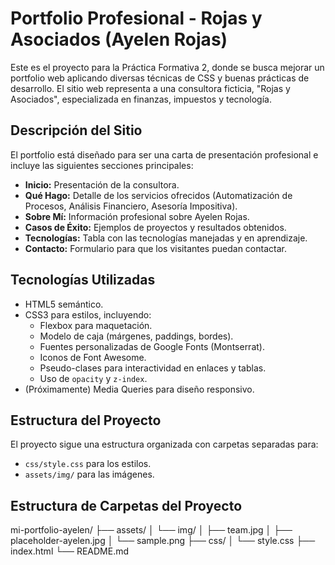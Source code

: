 # Portfolio Profesional - Rojas y Asociados (Ayelen Rojas)

Este es el proyecto para la Práctica Formativa 2, donde se busca mejorar un portfolio web aplicando diversas técnicas de CSS y buenas prácticas de desarrollo.
El sitio web representa a una consultora ficticia, "Rojas y Asociados", especializada en finanzas, impuestos y tecnología.

## Descripción del Sitio

El portfolio está diseñado para ser una carta de presentación profesional e incluye las siguientes secciones principales:

* **Inicio:** Presentación de la consultora.
* **Qué Hago:** Detalle de los servicios ofrecidos (Automatización de Procesos, Análisis Financiero, Asesoría Impositiva).
* **Sobre Mí:** Información profesional sobre Ayelen Rojas.
* **Casos de Éxito:** Ejemplos de proyectos y resultados obtenidos.
* **Tecnologías:** Tabla con las tecnologías manejadas y en aprendizaje.
* **Contacto:** Formulario para que los visitantes puedan contactar.

## Tecnologías Utilizadas

* HTML5 semántico.
* CSS3 para estilos, incluyendo:
    * Flexbox para maquetación.
    * Modelo de caja (márgenes, paddings, bordes).
    * Fuentes personalizadas de Google Fonts (Montserrat).
    * Iconos de Font Awesome.
    * Pseudo-clases para interactividad en enlaces y tablas.
    * Uso de `opacity` y `z-index`.
* (Próximamente) Media Queries para diseño responsivo.

## Estructura del Proyecto

El proyecto sigue una estructura organizada con carpetas separadas para:
* `css/style.css` para los estilos.
* `assets/img/` para las imágenes.

## Estructura de Carpetas del Proyecto

mi-portfolio-ayelen/
├── assets/
│   └── img/
│       ├── team.jpg
│       ├── placeholder-ayelen.jpg
│       └── sample.png
├── css/
│   └── style.css
├── index.html
└── README.md
